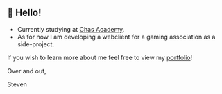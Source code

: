 ## :wave: Hello!

* Currently studying at <a href="https://chasacademy.se/">Chas Academy</a>.
* As for now I am developing a webclient for a gaming association as a side-project.

If you wish to learn more about me feel free to view my <a href="https://stevendalfall.netlify.app/">portfolio</a>!

Over and out,


Steven
